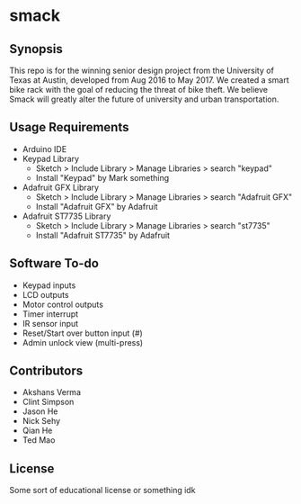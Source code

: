 # smack

## Synopsis

This repo is for the winning senior design project from the University of Texas at Austin, developed from Aug 2016 to May 2017. We created a smart bike rack with the goal of reducing the threat of bike theft. We believe Smack will greatly alter the future of university and urban transportation.

## Usage Requirements

* Arduino IDE
* Keypad Library
    * Sketch > Include Library > Manage Libraries > search "keypad"
    * Install "Keypad" by Mark something
* Adafruit GFX Library
    * Sketch > Include Library > Manage Libraries > search "Adafruit GFX"
    * Install "Adafruit GFX" by Adafruit
* Adafruit ST7735 Library
    * Sketch > Include Library > Manage Libraries > search "st7735"
    * Install "Adafruit ST7735" by Adafruit

## Software To-do

* Keypad inputs
* LCD outputs
* Motor control outputs
* Timer interrupt
* IR sensor input
* Reset/Start over button input (#)
* Admin unlock view (multi-press)

## Contributors

* Akshans Verma
* Clint Simpson
* Jason He
* Nick Sehy
* Qian He
* Ted Mao

## License

Some sort of educational license or something idk